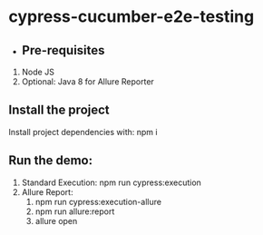 # cypress-cucumber-e2e-testing
- ## Pre-requisites

1. Node JS
2. Optional: Java 8 for Allure Reporter

## Install the project

Install project dependencies with: npm i

## Run the demo:

1. Standard Execution: npm run cypress:execution
2. Allure Report: 
   1. npm run cypress:execution-allure
   2. npm run allure:report
   3. allure open
  
